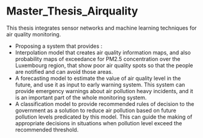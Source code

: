 # Master_Thesis_Airquality
This thesis integrates sensor networks and machine learning techniques for air quality monitoring.
- Proposing a system that provides :
- Interpolation model that creates air quality information maps, and also probability maps of exceedance for PM2.5 concentration over the Luxembourg region, that show poor air quality spots so that the people are notified and can avoid those areas.
- A forecasting model to estimate the value of air quality level in the future, and use it as input to early warning system. This system can provide emergency warnings about air pollution heavy incidents, and it is an important part of the whole monitoring system. 
- A classification model to provide recommended rules of decision to the government
as a solution to reduce air pollution based on future pollution levels predicated by this model. This can guide the making of appropriate decisions in situations when pollution level exceed the recommended threshold.

